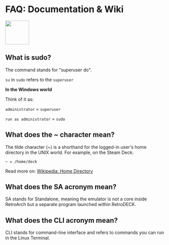 # FAQ: Documentation & Wiki

<img src="../../wiki_images/logos/mkdocs-material-logo.svg" width="75">

## What is sudo?

The command stands for "superuser do".

`su` in `sudo` refers to the `superuser` 

**In the Windows world**

Think of it as:

`administrator` = `superuser`

`run as administrator` = `sudo`

## What does the ~ character mean?

The tilde character (~) is a shorthand for the logged-in user's home directory in the UNIX world. For example, on the Steam Deck:

`~ = /home/deck`

Read more on: [Wikipedia: Home Directory](https://en.wikipedia.org/wiki/Home_directory)

## What does the SA acronym mean?

SA stands for Standalone, meaning the emulator is not a core inside RetroArch but a separate program launched within RetroDECK.

## What does the CLI acronym mean?

CLI stands for command-line interface and refers to commands you can run in the Linux Terminal.

